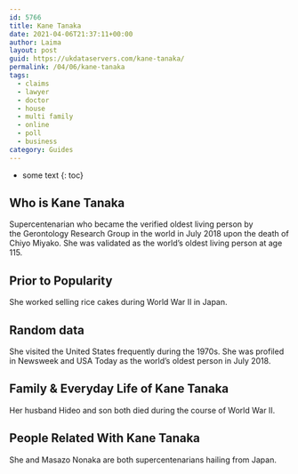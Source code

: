 ```yaml
---
id: 5766
title: Kane Tanaka
date: 2021-04-06T21:37:11+00:00
author: Laima
layout: post
guid: https://ukdataservers.com/kane-tanaka/
permalink: /04/06/kane-tanaka
tags:
  - claims
  - lawyer
  - doctor
  - house
  - multi family
  - online
  - poll
  - business
category: Guides
---
```


* some text
{: toc}


## Who is Kane Tanaka
                  
                  
                  
Supercentenarian who became the verified oldest living person by the Gerontology Research Group in the world in July 2018 upon the death of Chiyo Miyako. She was validated as the world&#8217;s oldest living person at age 115. 
                  
              
            
              
            
                
                
                
## Prior to Popularity
                  
                  
                  
She worked selling rice cakes during World War II in Japan. 
                  
              
            
              
            
                
                
                
## Random data
                  
                  
                  
She visited the United States frequently during the 1970s. She was profiled in Newsweek and USA Today as the world&#8217;s oldest person in July 2018. 
                  
              
            
              
            
                
                
                
## Family & Everyday Life of Kane Tanaka
                  
                  
                  
Her husband Hideo and son both died during the course of World War II. 
                  
              
            
              
            
                
                
                
## People Related With Kane Tanaka
                  
                  
                  
She and Masazo Nonaka are both supercentenarians hailing from Japan.  
                  
              
            
              
            
                
              
            
              
              
            
            
              
            
          
          
          